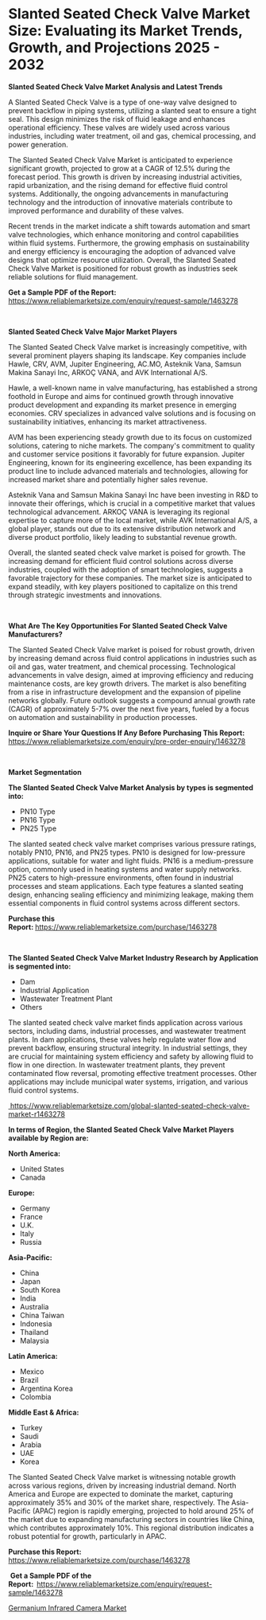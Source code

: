 <p><h1>Slanted Seated Check Valve Market Size: Evaluating its Market Trends, Growth, and Projections 2025 - 2032</h1></p><p><strong>Slanted Seated Check Valve Market Analysis and Latest Trends</strong></p>
<p><p>A Slanted Seated Check Valve is a type of one-way valve designed to prevent backflow in piping systems, utilizing a slanted seat to ensure a tight seal. This design minimizes the risk of fluid leakage and enhances operational efficiency. These valves are widely used across various industries, including water treatment, oil and gas, chemical processing, and power generation.</p><p>The Slanted Seated Check Valve Market is anticipated to experience significant growth, projected to grow at a CAGR of 12.5% during the forecast period. This growth is driven by increasing industrial activities, rapid urbanization, and the rising demand for effective fluid control systems. Additionally, the ongoing advancements in manufacturing technology and the introduction of innovative materials contribute to improved performance and durability of these valves.</p><p>Recent trends in the market indicate a shift towards automation and smart valve technologies, which enhance monitoring and control capabilities within fluid systems. Furthermore, the growing emphasis on sustainability and energy efficiency is encouraging the adoption of advanced valve designs that optimize resource utilization. Overall, the Slanted Seated Check Valve Market is positioned for robust growth as industries seek reliable solutions for fluid management.</p></p>
<p><strong>Get a Sample PDF of the Report:&nbsp;</strong> <a href="https://www.reliablemarketsize.com/enquiry/request-sample/1463278?utm_campaign=2875&utm_medium=2&utm_source=Github&utm_content=ia&utm_term=12042025&utm_id=slanted-seated-check-valve">https://www.reliablemarketsize.com/enquiry/request-sample/1463278</a></p>
<p>&nbsp;</p>
<p><strong>Slanted Seated Check Valve Major Market Players</strong></p>
<p><p>The Slanted Seated Check Valve market is increasingly competitive, with several prominent players shaping its landscape. Key companies include Hawle, CRV, AVM, Jupiter Engineering, AC.MO, Asteknik Vana, Samsun Makina Sanayi Inc, ARKOÇ VANA, and AVK International A/S.</p><p>Hawle, a well-known name in valve manufacturing, has established a strong foothold in Europe and aims for continued growth through innovative product development and expanding its market presence in emerging economies. CRV specializes in advanced valve solutions and is focusing on sustainability initiatives, enhancing its market attractiveness.</p><p>AVM has been experiencing steady growth due to its focus on customized solutions, catering to niche markets. The company's commitment to quality and customer service positions it favorably for future expansion. Jupiter Engineering, known for its engineering excellence, has been expanding its product line to include advanced materials and technologies, allowing for increased market share and potentially higher sales revenue.</p><p>Asteknik Vana and Samsun Makina Sanayi Inc have been investing in R&D to innovate their offerings, which is crucial in a competitive market that values technological advancement. ARKOÇ VANA is leveraging its regional expertise to capture more of the local market, while AVK International A/S, a global player, stands out due to its extensive distribution network and diverse product portfolio, likely leading to substantial revenue growth.</p><p>Overall, the slanted seated check valve market is poised for growth. The increasing demand for efficient fluid control solutions across diverse industries, coupled with the adoption of smart technologies, suggests a favorable trajectory for these companies. The market size is anticipated to expand steadily, with key players positioned to capitalize on this trend through strategic investments and innovations.</p></p>
<p>&nbsp;</p>
<p><strong>What Are The Key Opportunities For Slanted Seated Check Valve Manufacturers?</strong></p>
<p><p>The Slanted Seated Check Valve market is poised for robust growth, driven by increasing demand across fluid control applications in industries such as oil and gas, water treatment, and chemical processing. Technological advancements in valve design, aimed at improving efficiency and reducing maintenance costs, are key growth drivers. The market is also benefiting from a rise in infrastructure development and the expansion of pipeline networks globally. Future outlook suggests a compound annual growth rate (CAGR) of approximately 5-7% over the next five years, fueled by a focus on automation and sustainability in production processes.</p></p>
<p><strong>Inquire or Share Your Questions If Any Before Purchasing This Report:</strong> <a href="https://www.reliablemarketsize.com/enquiry/pre-order-enquiry/1463278?utm_campaign=2875&utm_medium=2&utm_source=Github&utm_content=ia&utm_term=12042025&utm_id=slanted-seated-check-valve">https://www.reliablemarketsize.com/enquiry/pre-order-enquiry/1463278</a></p>
<p>&nbsp;</p>
<p><strong>Market Segmentation</strong></p>
<p><strong>The Slanted Seated Check Valve Market Analysis by types is segmented into:</strong></p>
<p><ul><li>PN10 Type</li><li>PN16 Type</li><li>PN25 Type</li></ul></p>
<p><p>The slanted seated check valve market comprises various pressure ratings, notably PN10, PN16, and PN25 types. PN10 is designed for low-pressure applications, suitable for water and light fluids. PN16 is a medium-pressure option, commonly used in heating systems and water supply networks. PN25 caters to high-pressure environments, often found in industrial processes and steam applications. Each type features a slanted seating design, enhancing sealing efficiency and minimizing leakage, making them essential components in fluid control systems across different sectors.</p></p>
<p><strong>Purchase this Report:&nbsp;</strong><a href="https://www.reliablemarketsize.com/purchase/1463278?utm_campaign=2875&utm_medium=2&utm_source=Github&utm_content=ia&utm_term=12042025&utm_id=slanted-seated-check-valve">https://www.reliablemarketsize.com/purchase/1463278</a></p>
<p>&nbsp;</p>
<p><strong>The Slanted Seated Check Valve Market Industry Research by Application is segmented into:</strong></p>
<p><ul><li>Dam</li><li>Industrial Application</li><li>Wastewater Treatment Plant</li><li>Others</li></ul></p>
<p><p>The slanted seated check valve market finds application across various sectors, including dams, industrial processes, and wastewater treatment plants. In dam applications, these valves help regulate water flow and prevent backflow, ensuring structural integrity. In industrial settings, they are crucial for maintaining system efficiency and safety by allowing fluid to flow in one direction. In wastewater treatment plants, they prevent contaminated flow reversal, promoting effective treatment processes. Other applications may include municipal water systems, irrigation, and various fluid control systems.</p></p>
<p><a href="https://www.reliablemarketsize.com/global-slanted-seated-check-valve-market-r1463278?utm_campaign=2875&utm_medium=2&utm_source=Github&utm_content=ia&utm_term=12042025&utm_id=slanted-seated-check-valve">&nbsp;https://www.reliablemarketsize.com/global-slanted-seated-check-valve-market-r1463278</a></p>
<p><strong>In terms of Region, the Slanted Seated Check Valve Market Players available by Region are:</strong></p>
<p>
    <p> <strong> North America: </strong>
        <ul>
            <li>United States</li>
            <li>Canada</li>
        </ul>
        </p> 
    <p> <strong> Europe: </strong>
        <ul>
            <li>Germany</li>
            <li>France</li>
            <li>U.K.</li>
            <li>Italy</li>
            <li>Russia</li>
        </ul>
        </p> 
    <p> <strong> Asia-Pacific: </strong>
        <ul>
            <li>China</li>
            <li>Japan</li>
            <li>South Korea</li>
            <li>India</li>
            <li>Australia</li>
            <li>China Taiwan</li>
            <li>Indonesia</li>
            <li>Thailand</li>
            <li>Malaysia</li>
        </ul>
        </p> 
    <p> <strong> Latin America: </strong>
        <ul>
            <li>Mexico</li>
            <li>Brazil</li>
            <li>Argentina Korea</li>
            <li>Colombia</li>
        </ul>
        </p> 
    <p> <strong> Middle East & Africa: </strong>
        <ul>
            <li>Turkey</li>
            <li>Saudi</li>
            <li>Arabia</li>
            <li>UAE</li>
            <li>Korea</li>
        </ul>
    </p>
    </p>
<p><p>The Slanted Seated Check Valve market is witnessing notable growth across various regions, driven by increasing industrial demand. North America and Europe are expected to dominate the market, capturing approximately 35% and 30% of the market share, respectively. The Asia-Pacific (APAC) region is rapidly emerging, projected to hold around 25% of the market due to expanding manufacturing sectors in countries like China, which contributes approximately 10%. This regional distribution indicates a robust potential for growth, particularly in APAC.</p></p>
<p><strong>Purchase this Report: </strong><a href="https://www.reliablemarketsize.com/purchase/1463278?utm_campaign=2875&utm_medium=2&utm_source=Github&utm_content=ia&utm_term=12042025&utm_id=slanted-seated-check-valve">https://www.reliablemarketsize.com/purchase/1463278</a></p>
<p>&nbsp;<strong>Get a Sample PDF of the Report:&nbsp;&nbsp;</strong><a href="https://www.reliablemarketsize.com/enquiry/request-sample/1463278?utm_campaign=2875&utm_medium=2&utm_source=Github&utm_content=ia&utm_term=12042025&utm_id=slanted-seated-check-valve">https://www.reliablemarketsize.com/enquiry/request-sample/1463278</a></p>
<p><strong></strong></p>
<p><p><a href="https://github.com/krookplier6h/Market-Research-Report-List-1/blob/main/germanium-infrared-camera-market.md?utm_campaign=2875&utm_medium=2&utm_source=Github&utm_content=ia&utm_term=12042025&utm_id=slanted-seated-check-valve">Germanium Infrared Camera Market</a></p></p>